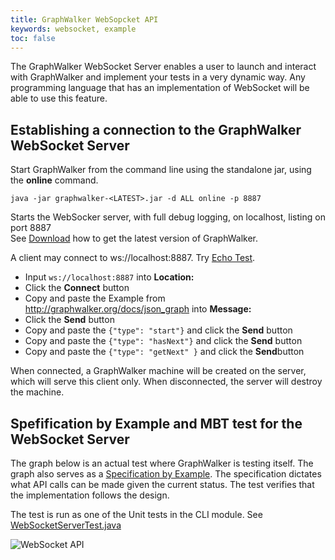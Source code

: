 ```yaml
---
title: GraphWalker WebSopcket API
keywords: websocket, example
toc: false
---
```



The GraphWalker WebSocket Server enables a user to launch and interact with GraphWalker and implement your tests in a very dynamic way. Any programming language that has an implementation of WebSocket will be able to use this feature.


## Establishing a connection to the GraphWalker WebSocket Server
Start GraphWalker from the command line using the standalone jar, using the **online** command.
~~~
java -jar graphwalker-<LATEST>.jar -d ALL online -p 8887
~~~
Starts the WebSocker server, with full debug logging, on localhost, listing on port 8887<br>
See [Download](/download) how to get the latest version of GraphWalker.

A client may connect to ws://localhost:8887. Try [Echo Test](http://www.websocket.org/echo.html).

 * Input `ws://localhost:8887` into **Location:**
 * Click the **Connect** button
 * Copy and paste the Example from http://graphwalker.org/docs/json_graph into **Message:**
 * Click the **Send** button
 * Copy and paste the `{"type": "start"}` and click the **Send** button
 * Copy and paste the `{"type": "hasNext"}` and click the **Send**  button
 * Copy and paste the `{"type": "getNext" }` and click the **Send**button

When connected, a GraphWalker machine will be created on the server, which will serve this client only.
When disconnected, the server will destroy the machine.

## Spefification by Example and MBT test for the WebSocket Server

The graph below is an actual test where GraphWalker is testing itself. The graph also serves as a [Specification by Example](http://en.wikipedia.org/wiki/Specification_by_example). The specification dictates what API calls can be made given the current status. The test verifies that the implementation follows the design.

The test is run as one of the Unit tests in the CLI module. See [WebSocketServerTest.java](https://github.com/GraphWalker/graphwalker-project/blob/master/graphwalker-cli/src/test/java/org/graphwalker/cli/WebSocketServerTest.java)

<img src="/content/images/websocket_api.png" alt="WebSocket API">
